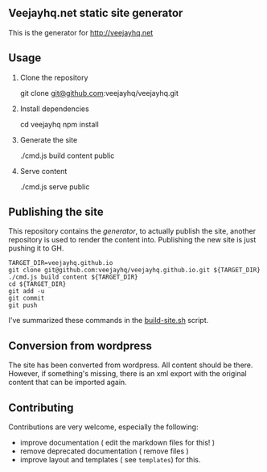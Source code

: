 ## Veejayhq.net static site generator

This is the generator for http://veejayhq.net

## Usage

1. Clone the repository

    git clone git@github.com:veejayhq/veejayhq.git

2. Install dependencies

    cd veejayhq
    npm install

3. Generate the site

    ./cmd.js build content public

4. Serve content

    ./cmd.js serve public

## Publishing the site

This repository contains the _generator_, to actually publish the site, another repository
is used to render the content into. Publishing the new site is just pushing it to GH.

    TARGET_DIR=veejayhq.github.io
    git clone git@github.com:veejayhq/veejayhq.github.io.git ${TARGET_DIR}
    ./cmd.js build content ${TARGET_DIR}
    cd ${TARGET_DIR}
    git add -u
    git commit
    git push

I've summarized these commands in the [build-site.sh](./build-site.sh) script.

## Conversion from wordpress

The site has been converted from wordpress. All content should be there.
However, if something's missing, there is an xml export with the original content that
can be imported again.

## Contributing

Contributions are very welcome, especially the following:

* improve documentation ( edit the markdown files for this! )
* remove deprecated documentation ( remove files )
* improve layout and templates ( see `templates`) for this.
